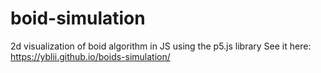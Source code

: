 # boid-simulation
 2d visualization of boid algorithm in JS using the p5.js library
 See it here: https://yblii.github.io/boids-simulation/
